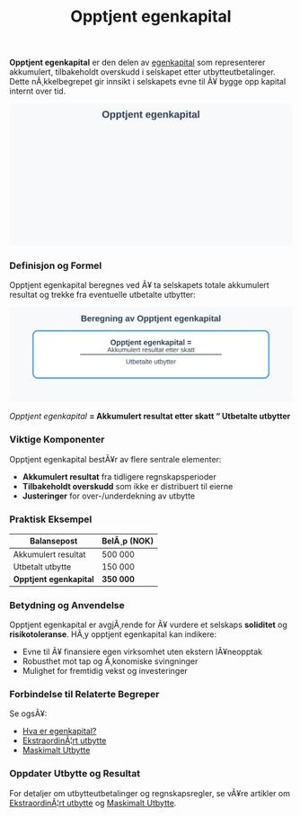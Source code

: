 ﻿---
title: "Opptjent egenkapital"
meta_title: "Opptjent egenkapital"
meta_description: '**Opptjent egenkapital** er den delen av [egenkapital](/blogs/regnskap/hva-er-egenkapital "Hva er Egenkapital? Komplett Guide til Egenkapital i Regnskap og Ã˜ko...'
slug: opptjent-egenkapital
type: blog
layout: pages/single
---

**Opptjent egenkapital** er den delen av [egenkapital](/blogs/regnskap/hva-er-egenkapital "Hva er Egenkapital? Komplett Guide til Egenkapital i Regnskap og Ã˜konomi") 
som representerer akkumulert, tilbakeholdt overskudd i selskapet etter utbytteutbetalinger. Dette nÃ¸kkelbegrepet gir innsikt i 
selskapets evne til Ã¥ bygge opp kapital internt over tid.

![Illustrasjon av opptjent egenkapital](opptjent-egenkapital-image.svg)

### Definisjon og Formel

Opptjent egenkapital beregnes ved Ã¥ ta selskapets totale akkumulert resultat og trekke fra eventuelle utbetalte utbytter:

![Beregning av Opptjent egenkapital](opptjent-egenkapital-formel.svg)

*Opptjent egenkapital* **= Akkumulert resultat etter skatt “ Utbetalte utbytter**

### Viktige Komponenter

Opptjent egenkapital bestÃ¥r av flere sentrale elementer:

* **Akkumulert resultat** fra tidligere regnskapsperioder
* **Tilbakeholdt overskudd** som ikke er distribuert til eierne
* **Justeringer** for over-/underdekning av utbytte

### Praktisk Eksempel

| **Balansepost**             | **BelÃ¸p (NOK)** |
|-----------------------------|-----------------|
| Akkumulert resultat         | 500 000         |
| Utbetalt utbytte            | 150 000         |
| **Opptjent egenkapital**    | **350 000**     |

### Betydning og Anvendelse

Opptjent egenkapital er avgjÃ¸rende for Ã¥ vurdere et selskaps **soliditet** og **risikotoleranse**. HÃ¸y opptjent egenkapital kan indikere:

* Evne til Ã¥ finansiere egen virksomhet uten ekstern lÃ¥neopptak
* Robusthet mot tap og Ã¸konomiske svingninger
* Mulighet for fremtidig vekst og investeringer

### Forbindelse til Relaterte Begreper

Se ogsÃ¥:

* [Hva er egenkapital?](/blogs/regnskap/hva-er-egenkapital "Hva er Egenkapital? Komplett Guide til Egenkapital i Regnskap og Ã˜konomi")
* [EkstraordinÃ¦rt utbytte](/blogs/regnskap/ekstraordinart-utbytte "EkstraordinÃ¦rt Utbytte - Regler og Beregning")
* [Maskimalt Utbytte](/blogs/regnskap/maskimalt-utbytte "Maskimalt Utbytte - Komplett Guide til Utbytteregler og Beregning")

### Oppdater Utbytte og Resultat

For detaljer om utbytteutbetalinger og regnskapsregler, se vÃ¥re artikler om 
[EkstraordinÃ¦rt utbytte](/blogs/regnskap/ekstraordinart-utbytte "EkstraordinÃ¦rt Utbytte - Regler og Beregning") 
og [Maskimalt Utbytte](/blogs/regnskap/maskimalt-utbytte "Maskimalt Utbytte - Komplett Guide til Utbytteregler og Beregning").



